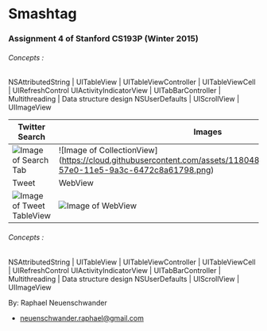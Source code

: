 # Smashtag
### Assignment 4 of Stanford CS193P (Winter 2015)

###### Concepts : 
NSAttributedString | UITableView | UITableViewController | UITableViewCell | UIRefreshControl 
UIActivityIndicatorView | UITabBarController | Multithreading | Data structure design 
NSUserDefaults | UIScrollView | UIImageView

Twitter Search  | Images
------------ | -------------
![Image of Search Tab](https://cloud.githubusercontent.com/assets/11804885/9792481/927eed50-57e0-11e5-862a-526ba2155fdf.png) | ![Image of CollectionView] (https://cloud.githubusercontent.com/assets/11804885/9792480/927e8e00-57e0-11e5-9a3c-6472c8a61798.png)
Tweet | WebView
![Image of Tweet TableView](https://cloud.githubusercontent.com/assets/11804885/9792479/927d3e2e-57e0-11e5-98ab-53f0d4998198.png) | ![Image of WebView](https://cloud.githubusercontent.com/assets/11804885/9792482/92819b86-57e0-11e5-90d9-942fc4ddf9ce.png)

###### Concepts : 
NSAttributedString | UITableView | UITableViewController | UITableViewCell | UIRefreshControl 
UIActivityIndicatorView | UITabBarController | Multithreading | Data structure design 
NSUserDefaults | UIScrollView | UIImageView


By: Raphael Neuenschwander
- neuenschwander.raphael@gmail.com